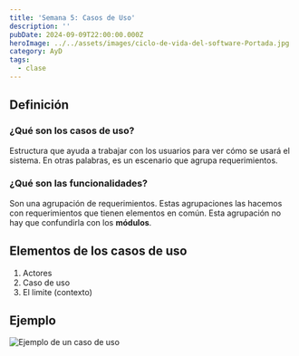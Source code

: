 ```yaml
---
title: 'Semana 5: Casos de Uso'
description: ''
pubDate: 2024-09-09T22:00:00.000Z
heroImage: ../../assets/images/ciclo-de-vida-del-software-Portada.jpg
category: AyD
tags:
  - clase
---
```


## Definición

### ¿Qué son los casos de uso?

Estructura que ayuda a trabajar con los usuarios para ver cómo se usará el sistema. En otras palabras, es un escenario que agrupa requerimientos.


### ¿Qué son las funcionalidades?

Son una agrupación de requerimientos. Estas agrupaciones las hacemos con requerimientos que tienen elementos en común. Esta agrupación no hay que confundirla con los **módulos**.


## Elementos de los casos de uso

1. Actores
2. Caso de uso
3. El limite (contexto)


## Ejemplo

![Ejemplo de un caso de uso](https://cms.boardmix.com/images/es/articles/examples/sistema-de-restaurante.png)
